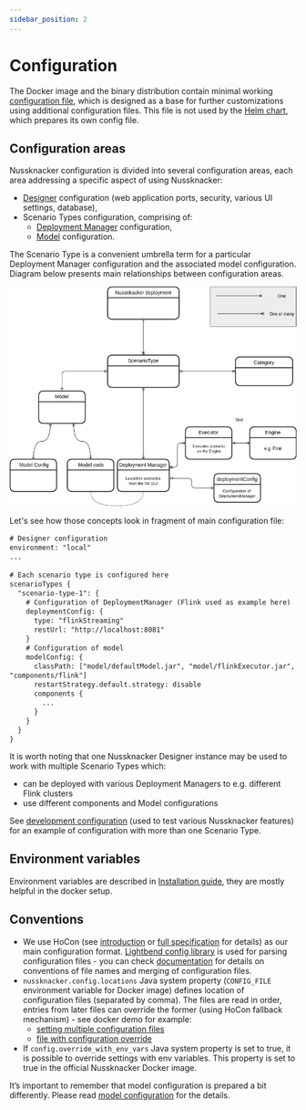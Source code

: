 ```yaml
---
sidebar_position: 2
---
```

# Configuration

The Docker image and the binary distribution contain minimal working [configuration file](https://github.com/TouK/nussknacker/blob/staging/nussknacker-dist/src/universal/conf/application.conf), which is designed as a base for further customizations using 
additional configuration files. 
This file is not used by the [Helm chart](https://artifacthub.io/packages/helm/touk/nussknacker), which prepares its own config file. 
## Configuration areas

Nussknacker configuration is divided into several configuration areas, each area addressing a specific aspect of using Nussknacker:

* [Designer](/about/GLOSSARY#nussknacker-designer) configuration (web application ports, security, various UI settings, database),
* Scenario Types configuration, comprising of:
  * [Deployment Manager](/about/GLOSSARY#deployment-manager) configuration, 
  * [Model](/about/GLOSSARY#model) configuration.

The Scenario Type is a convenient umbrella term for a particular Deployment Manager configuration and the associated model configuration. Diagram below presents main relationships between configuration areas.

![Configuration areas](img/configuration_areas.png "configuration areas")

Let's see how those concepts look in fragment of main configuration file:
```hocon
# Designer configuration 
environment: "local"
...

# Each scenario type is configured here 
scenarioTypes {
  "scenario-type-1": {
    # Configuration of DeploymentManager (Flink used as example here) 
    deploymentConfig: {
      type: "flinkStreaming"
      restUrl: "http://localhost:8081"
    }
    # Configuration of model
    modelConfig: {
      classPath: ["model/defaultModel.jar", "model/flinkExecutor.jar", "components/flink"]
      restartStrategy.default.strategy: disable
      components {
        ...
      }
    }
  }
}
```
It is worth noting that one Nussknacker Designer instance may be used to work with multiple Scenario Types which:

* can be deployed with various Deployment Managers to e.g. different Flink clusters
* use different components and Model configurations 

See [development configuration](https://github.com/TouK/nussknacker/blob/staging/nussknacker-dist/src/universal/conf/dev-application.conf#L33) (used to test various Nussknacker features) for an example of configuration with more than one Scenario Type.                   

## Environment variables

Environment variables are described in [Installation guide](./Installation.md), they are mostly helpful in the docker setup.

## Conventions

* We use HoCon (see [introduction](https://github.com/lightbend/config#using-hocon-the-json-superset) or [full specification](https://github.com/lightbend/config/blob/master/HOCON.md) for details) as our main configuration format. [Lightbend config library](https://github.com/lightbend/config/tree/master) is used for parsing configuration files - you can check [documentation](https://github.com/lightbend/config#standard-behavior) for details on conventions of file names and merging of configuration files.
* `nussknacker.config.locations` Java system property (`CONFIG_FILE` environment variable for Docker image) defines location of configuration files (separated by comma). The files are read in order, entries from later files can override the former (using HoCon fallback mechanism) - see docker demo for example:
  * [setting multiple configuration files](https://github.com/TouK/nussknacker-quickstart/blob/main/docker/common/docker-compose.yml#L13)
  * [file with configuration override](https://github.com/TouK/nussknacker-quickstart/blob/main/docker/streaming/nussknacker/nussknacker.conf)
* If `config.override_with_env_vars` Java system property is set to true, it is possible to override settings with env variables. This property is set to true in the official Nussknacker Docker image.

It’s important to remember that model configuration is prepared a bit differently. Please read [model configuration](ModelConfiguration.md) for the details. 
